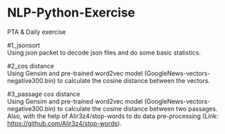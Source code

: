 # NLP-Python-Exercise
PTA &amp; Daily exercise  
  
#1_jsonsort  
Using json packet to decode json files and do some basic statistics.  
  
#2_cos distance  
Using Gensim and pre-trained word2vec model (GoogleNews-vectors-negative300.bin) to calculate the cosine distance between the vectors.  
  
#3_passage cos distance  
Using Gensim and pre-trained word2vec model (GoogleNews-vectors-negative300.bin) to calculate the cosine distance between two passages.  
Also, with the help of Alir3z4/stop-words to do data pre-processing (Link: https://github.com/Alir3z4/stop-words).  

